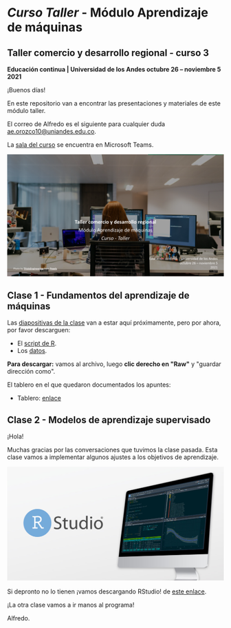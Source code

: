 # *Curso Taller* - Módulo Aprendizaje de máquinas
## Taller comercio y desarrollo regional - curso 3
**Educación continua | Universidad de los Andes
octubre 26 – noviembre 5</br>
2021**


¡Buenos días!

En este repositorio van a encontrar las presentaciones y materiales de este módulo taller.

El correo de Alfredo es el siguiente para cualquier duda ae.orozco10@uniandes.edu.co.

La [sala del curso](https://nam10.safelinks.protection.outlook.com/ap/t-59584e83/?url=https%3A%2F%2Fteams.microsoft.com%2Fl%2Fmeetup-join%2F19%253aRxgt0oHArvulfmn5oxQw13R96220vpRqXHzvL4Lnq1Q1%2540thread.tacv2%2F1633030844764%3Fcontext%3D%257b%2522Tid%2522%253a%2522fabd047c-ff48-492a-8bbb-8f98b9fb9cca%2522%252c%2522Oid%2522%253a%25221d86a45e-00b7-4594-a592-b0ffaa82fc62%2522%257d&data=04%7C01%7Cae.orozco10%40uniandes.edu.co%7C3490610f4c1c480b9a8608d9845c0ef0%7Cfabd047cff48492a8bbb8f98b9fb9cca%7C0%7C0%7C637686353599428468%7CUnknown%7CTWFpbGZsb3d8eyJWIjoiMC4wLjAwMDAiLCJQIjoiV2luMzIiLCJBTiI6Ik1haWwiLCJXVCI6Mn0%3D%7C1000&sdata=sfioVcmCpExY06TxL1i%2BrBd8jOl87uJEKBtxW5OoXYU%3D&reserved=0) se encuentra en Microsoft Teams.

![Carátula del curso](https://github.com/alorozco22/taller-comercio-2021/blob/master/img/cover2.png)

## Clase 1 - Fundamentos del aprendizaje de máquinas

Las [diapositivas de la clase](https://github.com/alorozco22/taller-comercio-2021/blob/master/clases/2021%2010%2026%20Clase%201%20-%20Fundamentos%20de%20Machine%20Learning.pdf) van a estar aquí próximamente, pero por ahora, por favor descarguen:
* El [script de R](https://github.com/alorozco22/taller-comercio-2021/blob/master/scripts/2021%2010%2026%20Proceso%20de%20Aprendizaje%20de%20Maquinas.R).
*  Los [datos](https://github.com/alorozco22/taller-comercio-2021/blob/master/data/binary.csv).

**Para descargar:** vamos al archivo, luego **clic derecho en "Raw"** y "guardar dirección como".

El tablero en el que quedaron documentados los apuntes:

* Tablero: [enlace](https://jamboard.google.com/d/1a9NEOPsd_3TxbVXqR9RS0XIOWUvwXekookqkuHM4uQ8/edit?usp=sharing)

## Clase 2 - Modelos de aprendizaje supervisado

¡Hola!

Muchas gracias por las conversaciones que tuvimos la clase pasada. Esta clase vamos a implementar algunos ajustes a los objetivos de aprendizaje.


![Carátula del curso](https://github.com/alorozco22/taller-comercio-2021/blob/master/img/rstudio.jpeg)

Si depronto no lo tienen ¡vamos descargando RStudio! de [este enlace](https://www.rstudio.com/products/rstudio/).

¡La otra clase vamos a ir manos al programa!

Alfredo.







